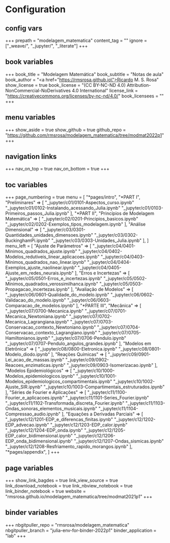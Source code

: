 # Configuration

## config vars
+++
prepath = "modelagem_matematica"
content_tag = ""
ignore = ["_weave/", "_jupyter/", "_literate"]
+++

## book variables
+++
book_title = "Modelagem Matemática"
book_subtitle = "Notas de aula"
book_author = "<a href=\"https://rmsrosa.github.io\">Ricardo M. S. Rosa</a>"
show_license = true
book_license = "(CC BY-NC-ND 4.0) Attribution-NonCommercial-NoDerivatives 4.0 International"
license_link = "https://creativecommons.org/licenses/by-nc-nd/4.0/"
book_licensees = ""
+++

## menu variables
+++
show_aside = true
show_github = true
github_repo = "https://github.com/rmsrosa/modelagem_matematica/tree/modmat2022p1"
+++

## navigation links
+++
nav_on_top = true
nav_on_bottom = true
+++

## toc variables
+++
page_numbering = true
menu = [
    "*pages/intro",
    "*PART I",
    "Preliminares" => [
        "_jupyter/c01/0101-Aspectos_curso.ipynb"
        "_jupyter/c01/0102-Instalando_acessando_Julia.ipynb"
        "_jupyter/c01/0103-Primeiros_passos_Julia.ipynb"
    ],
   "*PART II",
    "Princípios de Modelagem Matemática" => [
        "_jupyter/c02/0201-Principios_basicos.ipynb"
        "_jupyter/c02/0202-Exemplos_tipos_modelagem.ipynb"
    ],
    "Análise Dimensional" => [
        "_jupyter/c03/0301-Quantidades_unidades_dimensoes.ipynb"
        "_jupyter/c03/0302-BuckinghamPi.ipynb"
        "_jupyter/c03/0303-Unidades_Julia.ipynb"
    ],
]
menu_left = [
    "Ajuste de Parâmetros" => [
        "_jupyter/c04/0401-Minimos_quadrados_ajuste.ipynb"
        "_jupyter/c04/0402-Modelos_redutiveis_linear_aplicacoes.ipynb"
        "_jupyter/c04/0403-Minimos_quadrados_nao_linear.ipynb"
        "_jupyter/c04/0404-Exemplos_ajuste_naolinear.ipynb"
        "_jupyter/c04/0405-Ajuste_em_redes_neurais.ipynb"
    ],
    "Erros e Incertezas" => [
        "_jupyter/c05/0501-Erros_e_incertezas.ipynb"
        "_jupyter/c05/0502-Minimos_quadrados_verossimilhanca.ipynb"
        "_jupyter/c05/0503-Propagacao_incertezas.ipynb"
    ],
    "Avaliação de Modelos" => [
        "_jupyter/c06/0601-Qualidade_do_modelo.ipynb"
        "_jupyter/c06/0602-Validacao_do_modelo.ipynb"
        "_jupyter/c06/0603-Comparacao_de_modelos.ipynb"
    ],
    "*PARTE III",
    "Mecânica" => [
        "_jupyter/c07/0700-Mecanica.ipynb"
        "_jupyter/c07/0701-Mecanica_Newtoniana.ipynb"
        "_jupyter/c07/0702-Mecanica_Lagrangiana.ipynb"
        "_jupyter/c07/0703-Conservacao_contexto_Newtoniano.ipynb"
        "_jupyter/c07/0704-Conservacao_contexto_Lagrangiano.ipynb"
        "_jupyter/c07/0705-Hamiltonianos.ipynb"
        "_jupyter/c07/0706-Pendulo.ipynb"
        "_jupyter/c07/0707-Pendulo_angulos_grandes.ipynb"
    ],
    "Modelos em Eletrônica" => [
        "_jupyter/c08/0800-Eletronica.ipynb"
        "_jupyter/c08/0801-Modelo_diodo.ipynb"
    ],
    "Reações Químicas" => [
        "_jupyter/c09/0901-Lei_acao_de_massas.ipynb"
        "_jupyter/c09/0902-Reacoes_enzimaticas.ipynb"
        "_jupyter/c09/0903-Isomerizacao.ipynb"
    ],
    "Modelos Epidemiológicos" => [
        "_jupyter/c10/1000-Modelos_epidemiologicos.ipynb"
        "_jupyter/c10/1001-Modelos_epidemiologicos_compartimentais.ipynb"
        "_jupyter/c10/1002-Ajuste_SIR.ipynb"
        "_jupyter/c10/1003-Compartimentais_estruturados.ipynb"
    ],
    "Séries de Fourier e Aplicações" => [
        "_jupyter/c11/1100-Fourier_e_aplicacoes.ipynb"
        "_jupyter/c11/1101-Series_Fourier.ipynb"
        "_jupyter/c11/1102-Transformada_discreta_Fourier.ipynb"
        "_jupyter/c11/1103-Ondas_sonoras_elementos_musicais.ipynb"
        "_jupyter/c11/1104-Compressao_audio.ipynb"
    ],
    "Equações a Derivadas Parciais" => [
        "_jupyter/c12/1201-EDP_e_diferencas_finitas.ipynb"
        "_jupyter/c12/1202-EDP_advecao.ipynb"
        "_jupyter/c12/1203-EDP_calor.ipynb"
        "_jupyter/c12/1204-EDP_onda.ipynb"
        "_jupyter/c12/1205-EDP_calor_bidimensional.ipynb"
        "_jupyter/c12/1206-EDP_onda_bidimensional.ipynb"
        "_jupyter/c12/1207-Ondas_sismicas.ipynb"
        "_jupyter/c12/1208-Resfriamento_rapido_morangos.ipynb"
    ],
    "*pages/appendix",
]
+++

## page variables
+++
show_link_bagdes = true
link_view_source = true
link_download_notebook = true
link_nbview_notebook = true
link_binder_notebook = true
website = "rmsrosa.github.io/modelagem_matematica/tree/modmat2021p1"
+++

## binder variables
+++
nbgitpuller_repo = "rmsrosa/modelagem_matematica"
nbgitpuller_branch = "julia-env-for-binder-2022p1"
binder_application = "lab" 
+++
